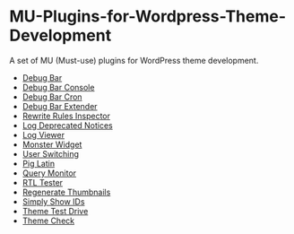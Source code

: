 MU-Plugins-for-Wordpress-Theme-Development
==========================================

A set of MU (Must-use) plugins for WordPress theme development.

* [Debug Bar](https://wordpress.org/plugins/debug-bar/)
* [Debug Bar Console](https://wordpress.org/plugins/debug-bar-console/)
* [Debug Bar Cron](https://wordpress.org/plugins/debug-bar-cron/)
* [Debug Bar Extender](https://wordpress.org/plugins/debug-bar-extender/developers/)
* [Rewrite Rules Inspector](https://wordpress.org/plugins/rewrite-rules-inspector/)
* [Log Deprecated Notices](https://wordpress.org/plugins/log-deprecated-notices/)
* [Log Viewer](https://wordpress.org/plugins/log-viewer/)
* [Monster Widget](https://wordpress.org/plugins/monster-widget/)
* [User Switching](https://wordpress.org/plugins/user-switching/)
* [Pig Latin](https://wordpress.org/plugins/piglatin/)
* [Query Monitor](https://wordpress.org/plugins/query-monitor/)
* [RTL Tester](https://wordpress.org/plugins/rtl-tester/)
* [Regenerate Thumbnails](https://wordpress.org/plugins/regenerate-thumbnails/)
* [Simply Show IDs](https://wordpress.org/plugins/simply-show-ids/)
* [Theme Test Drive](https://wordpress.org/plugins/theme-test-drive/)
* [Theme Check](https://wordpress.org/plugins/theme-check/)
